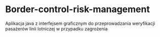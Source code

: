 # Border-control-risk-management
Aplikacja java z interfejsem graficznym do przeprowadzania weryfikacji pasażerów linii lotniczej  w przypadku zagrożenia 
